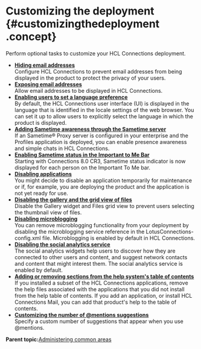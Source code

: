 # Customizing the deployment {#customizingthedeployment .concept}

Perform optional tasks to customize your HCL Connections deployment.

-   **[Hiding email addresses](../admin/t_admin_common_hide_email_using_script.md)**  
Configure HCL Connections to prevent email addresses from being displayed in the product to protect the privacy of your users.
-   **[Exposing email addresses](../admin/t_admin_common_expose_email_using_script.md)**  
Allow email addresses to be displayed in HCL Connections.
-   **[Enabling users to set a language preference](../admin/t_admin_common_enable_lang_change.md)**  
By default, the HCL Connections user interface \(UI\) is displayed in the language that is identified in the locale settings of the web browser. You can set it up to allow users to explicitly select the language in which the product is displayed.
-   **[Adding Sametime awareness through the Sametime server](../admin/t_admin_common_add_st_awareness_via_proxy.md)**  
If an Sametime® Proxy server is configured in your enterprise and the Profiles application is deployed, you can enable presence awareness and simple chats in HCL Connections.
-   **[Enabling Sametime status in the Important to Me Bar](../admin/t_admin_common_enable_st_status.md)**  
Starting with Connections 8.0 CR3, Sametime status indicator is now displayed for each person on the Important To Me bar.
-   **[Disabling applications](../admin/t_admin_common_turning_off.md)**  
You might decide to disable an application temporarily for maintenance or if, for example, you are deploying the product and the application is not yet ready for use.
-   **[Disabling the gallery and the grid view of files](../admin/t_admin_common_disable_gallery.md)**  
Disable the Gallery widget and Files grid view to prevent users selecting the thumbnail view of files.
-   **[Disabling microblogging](../admin/t_admin_common_disable_microblogging.md)**  
You can remove microblogging functionality from your deployment by disabling the microblogging service reference in the LotusConnections-config.xml file. Microblogging is enabled by default in HCL Connections.
-   **[Disabling the social analytics service](../admin/t_admin_common_disable_sand.md)**  
The social analytics widgets help users to discover how they are connected to other users and content, and suggest network contacts and content that might interest them. The social analytics service is enabled by default.
-   **[Adding or removing sections from the help system's table of contents](../admin/t_admin_common_remove_help_books.md)**  
If you installed a subset of the HCL Connections applications, remove the help files associated with the applications that you did not install from the help table of contents. If you add an application, or install HCL Connections Mail, you can add that product's help to the table of contents.
-   **[Customizing the number of @mentions suggestions](../admin/t_customize_number_@mentions_results.md)**  
Specify a custom number of suggestions that appear when you use @mentions.

**Parent topic:**[Administering common areas](../admin/c_admin_act_wsadmin.md)

